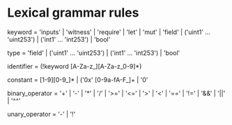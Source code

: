 # Lexical grammar rules

keyword =
    'inputs'
  | 'witness'
  | 'require'
  | 'let'
  | 'mut'
  | 'field'
  | ('uint1' ... 'uint253')
  | ('int1' ... 'int253')
  | 'bool'

type =
    'field'
  | ('uint1' ... 'uint253')
  | ('int1' ... 'int253')
  | 'bool'

identifier = (!keyword [A-Za-z_][A-Za-z_0-9]*)

constant =
    [1-9][0-9_]*
  | ('0x' [0-9a-fA-F_]+
  | '0'

binary_operator =
    '+'
  | '-'
  | '*'
  | '/'
  | '>='
  | '<='
  | '>'
  | '<'
  | '=='
  | '!='
  | '&&'
  | '||'
  | '^^'

unary_operator =
    '-'
  | '!'
